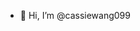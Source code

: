 - 👋 Hi, I’m @cassiewang099

<!---
cassiewang099/cassiewang099 is a ✨ special ✨ repository because its `README.md` (this file) appears on your GitHub profile.
You can click the Preview link to take a look at your changes.
--->
